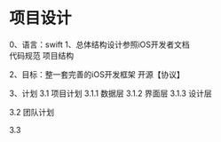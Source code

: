 #  项目设计
0、语言：swift
1、总体结构设计参照iOS开发者文档  
    代码规范
    项目结构

2、目标：整一套完善的iOS开发框架
    开源【协议】
    

3、计划
3.1 项目计划
    3.1.1 数据层
    3.1.2 界面层
    3.1.3 设计层

3.2 团队计划

3.3 






